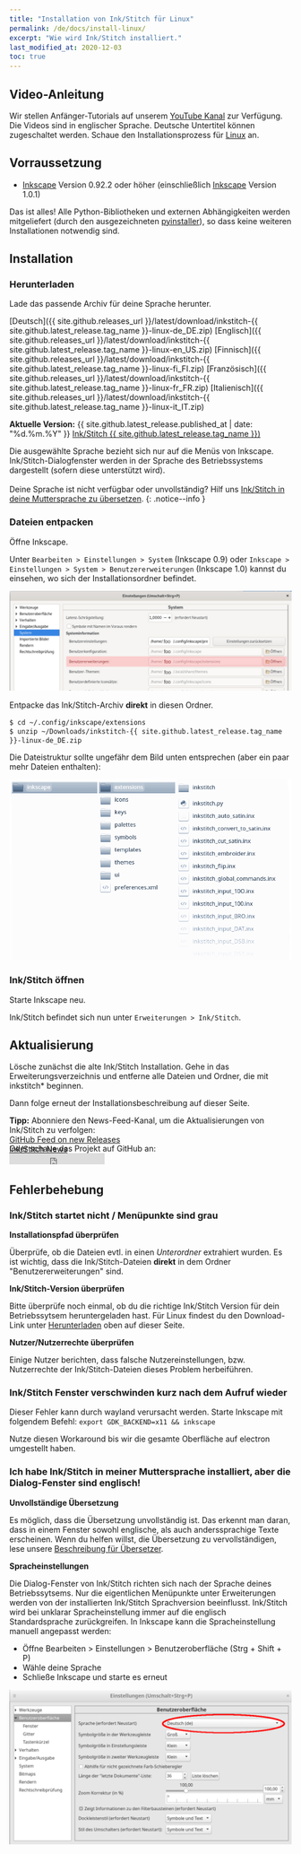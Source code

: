 ```yaml
---
title: "Installation von Ink/Stitch für Linux"
permalink: /de/docs/install-linux/
excerpt: "Wie wird Ink/Stitch installiert."
last_modified_at: 2020-12-03
toc: true
---
```

## Video-Anleitung

Wir stellen Anfänger-Tutorials auf unserem <i class="fab fa-youtube"></i> [YouTube Kanal](https://www.youtube.com/channel/UCJCDCFuT_xQoI55e10HRiRw) zur Verfügung. Die Videos sind in englischer Sprache. Deutsche Untertitel können zugeschaltet werden. Schaue den Installationsprozess für <i class="fab fa-linux"></i> [Linux](https://www.youtube.com/watch?v=Dkb5UvsZUNg&list=PLvlbfDmZyXG1ORmeqHdp4aP7J71e7icJP&index=2) an.

## Vorraussetzung

* [Inkscape](https://inkscape.org/) Version 0.92.2 oder höher (einschließlich [Inkscape](https://inkscape.org/release/inkscape-1.0/?latest=1) Version 1.0.1)

Das ist alles! Alle Python-Bibliotheken und externen Abhängigkeiten werden mitgeliefert (durch den ausgezeichneten [pyinstaller](http://www.pyinstaller.org)), so dass keine weiteren Installationen notwendig sind.

## Installation

### Herunterladen
Lade das passende Archiv für deine Sprache herunter.

<i class="fa fa-download " ></i> [Deutsch]({{ site.github.releases_url }}/latest/download/inkstitch-{{ site.github.latest_release.tag_name }}-linux-de_DE.zip) <i class="fa fa-download " ></i> [Englisch]({{ site.github.releases_url }}/latest/download/inkstitch-{{ site.github.latest_release.tag_name }}-linux-en_US.zip) <i class="fa fa-download " ></i> [Finnisch]({{ site.github.releases_url }}/latest/download/inkstitch-{{ site.github.latest_release.tag_name }}-linux-fi_FI.zip) <i class="fa fa-download " ></i> [Französisch]({{ site.github.releases_url }}/latest/download/inkstitch-{{ site.github.latest_release.tag_name }}-linux-fr_FR.zip) <i class="fa fa-download " ></i> [Italienisch]({{ site.github.releases_url }}/latest/download/inkstitch-{{ site.github.latest_release.tag_name }}-linux-it_IT.zip)

**Aktuelle Version:** {{ site.github.latest_release.published_at | date: "%d.%m.%Y" }} [Ink/Stitch {{ site.github.latest_release.tag_name }})](https://github.com/inkstitch/inkstitch/releases/latest)

Die ausgewählte Sprache bezieht sich nur auf die Menüs von Inkscape. Ink/Stitch-Dialogfenster werden in der Sprache des Betriebssystems dargestellt (sofern diese unterstützt wird).<br><br>Deine Sprache ist nicht verfügbar oder unvollständig? Hilf uns [Ink/Stitch in deine Muttersprache zu übersetzen](/de/developers/localize/).
{: .notice--info }

### Dateien entpacken

Öffne Inkscape.

Unter `Bearbeiten > Einstellungen > System` (Inkscape 0.9) oder `Inkscape > Einstellungen > System > Benutzererweiterungen` (Inkscape 1.0) kannst du einsehen, wo sich der Installationsordner befindet.

![Ordner für Inkscape Erweiterungen](/assets/images/docs/de/extensions-folder-location-linux.jpg)

Entpacke das Ink/Stitch-Archiv **direkt** in diesen Ordner.

 ```
 $ cd ~/.config/inkscape/extensions
 $ unzip ~/Downloads/inkstitch-{{ site.github.latest_release.tag_name }}-linux-de_DE.zip
 ```

Die Dateistruktur sollte ungefähr dem Bild unten entsprechen (aber ein paar mehr Dateien enthalten):

![File Structure](/assets/images/docs/en/file_structure.png)

### Ink/Stitch öffnen
Starte Inkscape neu.

Ink/Stitch befindet sich nun unter `Erweiterungen > Ink/Stitch`.

## Aktualisierung

Lösche zunächst die alte Ink/Stitch Installation. Gehe in das Erweiterungsverzeichnis und entferne alle Dateien und Ordner, die mit inkstitch* beginnen.

Dann folge erneut der Installationsbeschreibung auf dieser Seite.

**Tipp:** Abonniere den News-Feed-Kanal, um die Aktualisierungen von Ink/Stitch zu verfolgen:<br>
 <i class="fas fa-fw fa-rss-square" aria-hidden="true" style="color: #ffb400;"></i> [GitHub Feed on new Releases](https://github.com/inkstitch/inkstitch/releases.atom)<br>
 <i class="fas fa-fw fa-rss-square" aria-hidden="true" style="color: #ffb400;"></i> [Ink/Stitch News](/feed.xml)<br> 
{: .notice--info }

<p class="notice--info" style="margin-top: -3.5em !important;">Oder schaue das Projekt auf GitHub an:<br><iframe style="display: inline-block;" src="https://ghbtns.com/github-btn.html?user=inkstitch&repo=inkstitch&type=watch&count=true&v=2" frameborder="0" scrolling="0" width="170px" height="20px"></iframe></p>

## Fehlerbehebung

### Ink/Stitch startet nicht / Menüpunkte sind grau

**Installationspfad überprüfen**

Überprüfe, ob die Dateien evtl. in einen *Unterordner* extrahiert wurden.
Es ist wichtig, dass die Ink/Stitch-Dateien **direkt** in dem Ordner "Benutzererweiterungen" sind.

**Ink/Stitch-Version überprüfen**

Bitte überprüfe noch einmal, ob du die richtige Ink/Stitch Version für dein Betriebssytsem heruntergeladen hast.
Für Linux findest du den Download-Link unter [Herunterladen](#herunterladen) oben auf dieser Seite.

**Nutzer/Nutzerrechte überprüfen**

Einige Nutzer berichten, dass falsche Nutzereinstellungen, bzw. Nutzerrechte der Ink/Stitch-Dateien dieses Problem herbeiführen.

### Ink/Stitch Fenster verschwinden kurz nach dem Aufruf wieder

Dieser Fehler kann durch wayland verursacht werden. Starte Inkscape mit folgendem Befehl: `export GDK_BACKEND=x11 && inkscape`

Nutze diesen Workaround bis wir die gesamte Oberfläche auf electron umgestellt haben.

### Ich habe Ink/Stitch in meiner Muttersprache installiert, aber die Dialog-Fenster sind englisch!

**Unvollständige Übersetzung**

Es möglich, dass die Übersetzung unvollständig ist. Das erkennt man daran, dass in einem Fenster sowohl englische, als auch anderssprachige Texte erscheinen.
Wenn du helfen willst, die Übersetzung zu vervollständigen, lese unsere [Beschreibung für Übersetzer](/de/developers/localize/).


**Spracheinstellungen**

Die Dialog-Fenster von Ink/Stitch richten sich nach der Sprache deines Betriebssytsems. Nur die eigentlichen Menüpunkte unter Erweiterungen werden von der installierten Ink/Stitch Sprachversion beeinflusst.
Ink/Stitch wird bei unklarar Spracheinstellung immer auf die englisch Standardsprache zurückgreifen.
In Inkscape kann die Spracheinstellung manuell angepasst werden:
  * Öffne Bearbeiten > Einstellungen > Benutzeroberfläche (Strg + Shift + P)
  * Wähle deine Sprache
  * Schließe Inkscape und starte es erneut

![Einstellungen > Benutzeroberfläche](/assets/images/docs/de/preferences_language.png)
